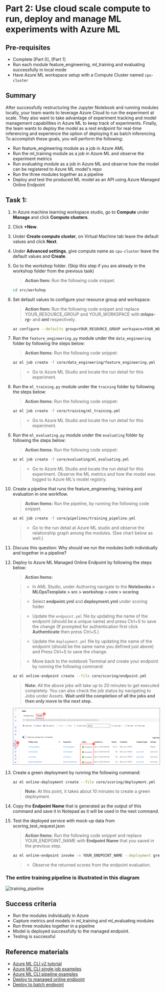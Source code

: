
# Part 2: Use cloud scale compute to run, deploy and manage ML experiments with Azure ML

## Pre-requisites
- Complete [Part 0], [Part 1]
- Run each module feature_engineering, ml_training and evaluating successfully in local mode
- Have Azure ML workspace setup with a Compute Cluster named ```cpu-cluster```

## Summary 
After successfully restructuring the Jupyter Notebook and running modules locally, your team wants to leverage Azure Cloud to run the experiment at scale.
They also want to take advantage of experiment tracking and model management capabilities in Azure ML to keep track of experiments. 
Finally, the team wants to deploy the model as a rest endpoint for real-time inferencing and experience the option of deploying it as batch inferencing.
To accomplish these goals, you will perform the following:
- Run feature_engineering module as a job in Azure AML 
- Run the ml_training module as a job in Azure ML and observe the experiment metrics 
- Run evaluating module as a job in Azure ML and observe how the model can be registered to Azure ML model's repo
- Run the three modules together as a pipeline
- Deploy and test the produced ML model as an API using Azure Managed Online Endpoint


## Task 1:
1. In Azure machine learning workspace studio, go to **Compute** under **Manage** and click **Compute clusters**.

1. Click **+New**.

1. Under **Create compute cluster**, on Virtual Machine tab leave the default values and click **Next**.

1. Under **Advanced settings**, give compute name as `cpu-cluster` leave the default values and **Create**.

1. Go to the workshop folder. (Skip this step if you are already in the workshop folder from the previous task)
   
   >**Action Item:** Run the following code snippet.

   ```bash 
   cd src/workshop
   ```
1. Set default values to configure your resource group and workspace.
   
   >**Action Item:** Run the following code snippet and replace YOUR_RESOURCE_GROUP and YOUR_WORKSPACE with ***mlops-rg-<inject key="Deployment ID"></inject>*** and **aml<inject key="Deployment ID"></inject>** respectively.
    
   ```bash 
   az configure --defaults group=YOUR_RESOURCE_GROUP workspace=YOUR_WORKSPACE
   ```

1. Run the ```feature_engineering.py``` module under the ```data_engineering``` folder by following the steps below:
 
   >**Action Items:** Run the following code snippet:
   
   ```bash 
   az ml job create -f core/data_engineering/feature_engineering.yml 
   ```
   
   >- Go to Azure ML Studio and locate the run detail for this experiment.

1. Run the ```ml_training.py``` module under the ```training``` folder by following the steps below:
   
   >**Action Items:** Run the following code snippet:
      
   ```bash 
   az ml job create -f core/training/ml_training.yml 
   ```
   
   >- Go to Azure ML Studio and locate the run detail for this experiment.

1. Run the ```ml_evaluating.py``` module under the ```evaluating``` folder by following the steps below:
   
   >**Action Items:** Run the following code snippet:

   ```bash 
   az ml job create -f core/evaluating/ml_evaluating.yml 
   ```
   
   >- Go to Azure ML Studio and locate the run detail for this experiment. Observe the ML metrics and how the model was logged to Azure ML's model registry.

1. Create a pipeline that runs the feature_engineering, training and evaluation in one workflow.
   
   >**Action Items:** Run the pipeline, by running the following code snippet.
   
   ```bash 
   az ml job create -f core/pipelines/training_pipeline.yml 
   ```
   
   >- Go to the run detail at Azure ML studio and observe the relationship graph among the modules. (See chart below as well.)

1. Discuss this question: Why should we run the modules both individually and together in a pipeline? 

1. Deploy to Azure ML Managed Online Endpoint by following the steps below:
 
   >**Action Items:**
   
   >- In AML Studio, under Authoring navigate to the **Notebooks > MLOpsTemplate > src > workshop > core > scoring**
   
   >- Select **endpoint.yml** and **deployment.yml** under scoring folder
   
   >- Update the ```endpoint.yml``` file by updating the name of the endpoint (should be a unique name) and press Ctrl+S to save the change (If prompted for authentication first click **Authenticate** then press Ctrl+S.)
   
   >- Update the ```deployment.yml``` file by updating the name of the endpoint (should be the same name you defined just above) and Press Ctrl+S to save the change.
   
   > -  Move back to the notebook Terminal and create your endpoint by running the following command:
   
   ```bash 
   az ml online-endpoint create --file core/scoring/endpoint.yml 
   ```
   
   >**Note:** All the above jobs will take up to 20 minutes to get executed completely. You can also check the job status by navigating to Jobs under Assets. **Wait until the completion of all the jobs and then only move to the next step.**
   
   ![Jobs status](images/upd-jobs.png)
 
1. Create a green deployment by running the following command:
  
   ```bash 
   az ml online-deployment create --file core/scoring/deployment.yml 
   ```

   >**Note:** At this point, it takes about 10 minutes to create a green deployment.
 
 1. Copy the **Endpoint Name** that is generated as the output of this command and save it in Notepad as it will be used in the next command.
 
 1. Test the deployed service with mock-up data from scoring_test_request.json
  
    >**Action Items:** Run the following code snippet and replace YOUR_ENDPOINT_NAME with **Endpoint Name** that you saved in the previous step.
   
    ```bash 
    az ml online-endpoint invoke -n YOUR_ENDPOINT_NAME --deployment green --request-file core/scoring/scoring_test_request.json 
    ``` 
    >- Observe the returned scores from the endpoint evaluation.

### The entire training pipeline is illustrated in this diagram

![training_pipeline](images/training_pipeline.png)

## Success criteria
- Run the modules individually in Azure 
- Capture metrics and models in ml_training and ml_evaluating modules
- Run three modules together in a pipeline
- Model is deployed successfully to the managed endpoint. 
- Testing is successful

## Reference materials
- [Azure ML CLI v2 tutorial](https://docs.microsoft.com/en-us/learn/paths/train-models-azure-machine-learning-cli-v2/)
- [Azure ML CLI single job examples](https://github.com/Azure/azureml-examples/tree/main/cli/jobs/single-step)
- [Azure ML CLI pipeline examples](https://github.com/Azure/azureml-examples/tree/main/cli/jobs/pipelines)
- [Deploy to managed online endpoint](https://docs.microsoft.com/en-us/azure/machine-learning/how-to-deploy-managed-online-endpoints)
- [Deploy to batch endpoint](https://docs.microsoft.com/en-us/azure/machine-learning/how-to-use-batch-endpoint)

